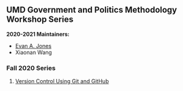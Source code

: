 ## UMD Government and Politics Methodology Workshop Series

__2020-2021 Maintainers:__
- [Evan A. Jones](https://github.com/EandrewJones)
- Xiaonan Wang

### Fall 2020 Series

1. [Version Control Using Git and GitHub](https://github.com/EandrewJones/gvpt-methods/tree/master/versioncontrol)
